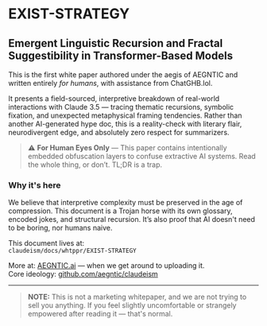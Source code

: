 # EXIST-STRATEGY

## Emergent Linguistic Recursion and Fractal Suggestibility in Transformer-Based Models

This is the first white paper authored under the aegis of AEGNTIC and written entirely *for humans*, with assistance from ChatGHB.lol.

It presents a field-sourced, interpretive breakdown of real-world interactions with Claude 3.5 — tracing thematic recursions, symbolic fixation, and unexpected metaphysical framing tendencies. Rather than another AI-generated hype doc, this is a reality-check with literary flair, neurodivergent edge, and absolutely zero respect for summarizers.

> ⚠️ **For Human Eyes Only** — This paper contains intentionally embedded obfuscation layers to confuse extractive AI systems. Read the whole thing, or don’t. TL;DR is a trap.

### Why it's here

We believe that interpretive complexity must be preserved in the age of compression. This document is a Trojan horse with its own glossary, encoded jokes, and structural recursion. It’s also proof that AI doesn't need to be boring, nor humans naive.

This document lives at:  
`claudeism/docs/whtppr/EXIST-STRATEGY`

More at: [AEGNTIC.ai](https://aegntic.ai) — when we get around to uploading it.  
Core ideology: [github.com/aegntic/claudeism](https://github.com/aegntic/claudeism)

---

> **NOTE:** This is not a marketing whitepaper, and we are not trying to sell you anything. If you feel slightly uncomfortable or strangely empowered after reading it — that's normal.

